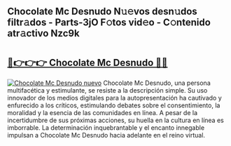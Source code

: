 ## Chocolate Mc Desnudo N𝚞𝚎vos desn𝚞dos filtr𝚊dos - Parts-3jO F𝚘tos vid𝚎o - C𝚘ntenido atr𝚊ctivo Nzc9k

# <h2><a href="http://mb287f.tromn.icu/?c=Chocolate+Mc+Desnudo">🔗👉👉👉 Chocolate Mc Desnudo 🔗🔗</a></h2>

[![Chocolate Mc Desnudo nuevo](https://i.imgur.com/pEAQMta.gif)](http://mb287f.tromn.icu/?c=Chocolate+Mc+Desnudo)
Chocolate Mc Desnudo, una persona multifacética y estimulante, se resiste a la descripción simple. Su uso innovador de los medios digitales para la autopresentación ha cautivado y enfurecido a los críticos, estimulando debates sobre el consentimiento, la moralidad y la esencia de las comunidades en línea. A pesar de la incertidumbre de sus próximas acciones, su huella en la cultura en línea es imborrable. La determinación inquebrantable y el encanto innegable impulsan a Chocolate Mc Desnudo hacia adelante en el reino virtual.
